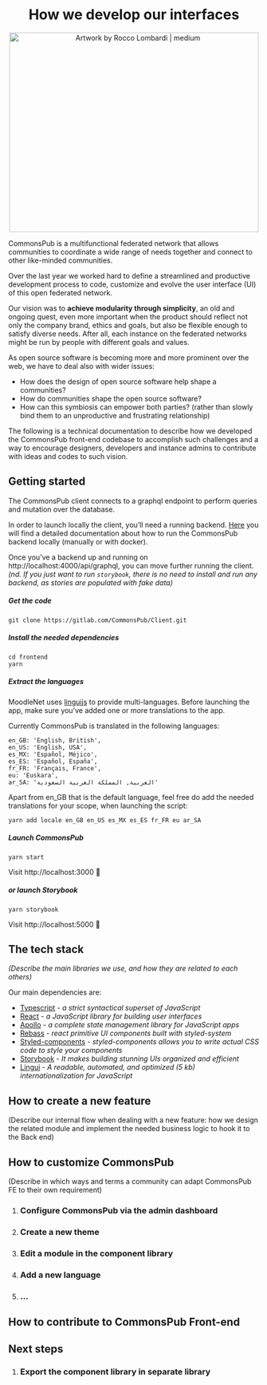 <div style="
    text-align: center;
">

# How we develop our interfaces

</div>

<div style="
    text-align: center;
">
<img src="https://user-content.gitlab-static.net/ad5bff60561e4253b2793ab58506a4870fd9ff4e/68747470733a2f2f7777772e74656b6567616c6c6572792e636f6d2f73746f72652f696d6167652f7468756d626e61696c732f31382f63382f526f63636f5f4c6f6d62617264695f315f6a70672d3130313530342d3230343878313532342e6a7067" alt="Artwork by Rocco Lombardi | medium" data-canonical-src="https://www.tekegallery.com/store/image/thumbnails/18/c8/Rocco_Lombardi_1_jpg-101504-2048x1524.jpg" class="js-lazy-loaded qa-js-lazy-loaded" width="500" height="400">
</div>

CommonsPub is a multifunctional federated network that allows communities to coordinate a wide range of needs together and connect to other like-minded communities. 

Over the last year we worked hard to define a streamlined and productive development process to code, customize and evolve the user interface (UI) of this open federated network.

Our vision was to **achieve modularity through simplicity**, an old and ongoing quest, even more important when the product should reflect not only the company brand, ethics and goals, but also be flexible enough to satisfy diverse needs. After all, each instance on the federated networks might be run by people with different goals and values.
 
As open source software is becoming more and more prominent over the web, we have to deal also with wider issues: 

- How does the design of open source software help shape a communities? 
- How do communities shape the open source software?
- How can this symbiosis can empower both parties? (rather than slowly bind them to an unproductive and frustrating relationship)


The following is a technical documentation to describe how we developed the CommonsPub front-end codebase to accomplish such challenges and a way to encourage designers, developers and instance admins to contribute with ideas and codes to such vision.

## Getting started

The CommonsPub client connects to a graphql endpoint to perform queries and mutation over the database. 

In order to launch locally the client, you’ll need a running backend. [Here](https://gitlab.com/commonspub/Server/-/blob/develop/HACKING.md) you will find a detailed documentation about how to run the CommonsPub backend locally (manually or with docker).

Once you’ve a backend up and running on http://localhost:4000/api/graphql, you can move further running the client.
*(nd. If you just want to run `storybook`, there is no need to install and run any backend, as stories are populated with fake data)*

##### Get the code
`git clone https://gitlab.com/CommonsPub/Client.git`

##### Install the needed dependencies
```
cd frontend
yarn
```

##### Extract the languages
MoodleNet uses [linguijs](https://lingui.js.org/index.html) to provide multi-languages. Before launching the app, make sure you’ve added one or more translations to the app.

Currently CommonsPub is translated in the following languages: 

	en_GB: 'English, British',
    en_US: 'English, USA',
    es_MX: 'Español, Méjico',
    es_ES: 'Español, España',
    fr_FR: 'Français, France',
    eu: 'Euskara',
    ar_SA: 'العربية, المملكة العربية السعودية'
    

Apart from en_GB that is the default language, feel free do add the needed translations for your scope, when launching the script:
 
```
yarn add locale en_GB en_US es_MX es_ES fr_FR eu ar_SA
```


##### Launch CommonsPub
`yarn start`

Visit http://localhost:3000 🌱

##### or launch Storybook
`yarn storybook`

Visit http://localhost:5000 🍄

## The tech stack
*(Describe the main libraries we use, and how they are related to each others)*

Our main dependencies are:
- [Typescript](https://www.typescriptlang.org/) - *a strict syntactical superset of JavaScript*
- [React](https://reactjs.org/) - *a JavaScript library for building user interfaces*
- [Apollo](https://www.apollographql.com/docs/react/) - *a complete state management library for JavaScript apps*    
- [Rebass](https://rebassjs.org/) - *react primitive UI components built with styled-system* 
- [Styled-components](https://styled-components.com/) - *styled-components allows you to write actual CSS code to style your components*
- [Storybook](https://storybook.js.org/) - *It makes building stunning UIs organized and efficient*
- [Lingui](https://lingui.js.org/index.html) - *A readable, automated, and optimized (5 kb) internationalization for JavaScript*

## How to create a new feature 
(Describe our internal flow when dealing with a new feature: how we design the related module and implement the needed business logic to hook it to the Back end)


## How to customize CommonsPub
(Describe in which ways and terms a community can adapt CommonsPub FE to their own requirement)

1. ### Configure CommonsPub via the admin dashboard
2. ### Create a new theme
3. ### Edit a module in the component library
4. ### Add a new language
5. ### ...


## How to contribute to CommonsPub Front-end


## Next steps

1. ### Export the component library in separate library